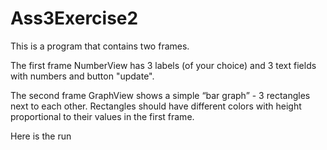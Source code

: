 # Ass3Exercise2

This is a program that contains two frames.

The first frame NumberView has 3 labels (of your choice) and 3 text fields with numbers and
button "update".

The second frame GraphView shows a simple “bar graph” - 3 rectangles next to each other.
Rectangles should have different colors with height proportional to their values in the first
frame.

Here is the run 
